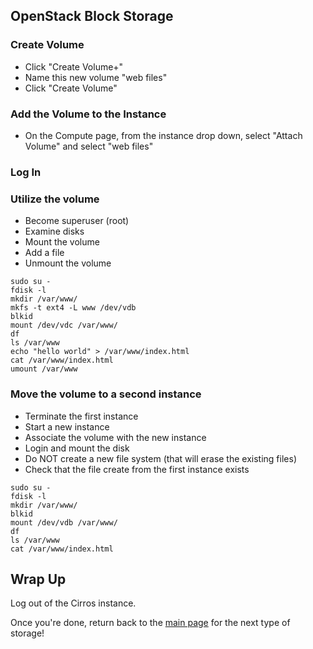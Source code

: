 ## OpenStack Block Storage

### Create Volume
* Click "Create Volume+"
* Name this new volume "web files"
* Click "Create Volume"

### Add the Volume to the Instance
* On the Compute page, from the instance drop down, select "Attach Volume" and select "web files"

### Log In

### Utilize the volume
* Become superuser (root)
* Examine disks
* Mount the volume
* Add a file
* Unmount the volume

```
sudo su -
fdisk -l
mkdir /var/www/
mkfs -t ext4 -L www /dev/vdb
blkid
mount /dev/vdc /var/www/
df
ls /var/www
echo "hello world" > /var/www/index.html
cat /var/www/index.html
umount /var/www
```


### Move the volume to a second instance
* Terminate the first instance
* Start a new instance
* Associate the volume with the new instance
* Login and mount the disk
* Do NOT create a new file system (that will erase the existing files)
* Check that the file create from the first instance exists

```
sudo su -
fdisk -l
mkdir /var/www/
blkid
mount /dev/vdb /var/www/
df
ls /var/www
cat /var/www/index.html
```

## Wrap Up

Log out of the Cirros instance.

Once you're done, return back to the <A HREF="../master/README.md">main page</A> for the next type of storage!
